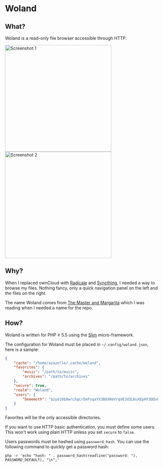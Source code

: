 Woland
======

What?
-----
Woland is a read-only file browser accessible through HTTP.

<a href="http://i.imgur.com/Moo8P8k.jpg"><img width="350" src="http://i.imgur.com/Moo8P8k.jpg" alt="Screenshot 1" /></a>
<a href="http://i.imgur.com/JS3N48v.jpg"><img width="350" src="http://i.imgur.com/JS3N48v.jpg" alt="Screenshot 2" /></a>

Why?
----
When I replaced ownCloud with [Radicale](http://radicale.org/) and
[Syncthing](https://syncthing.net/), I needed a way to browse my files.
Nothing fancy, only a quick navigation panel on the left and the files on the
right.

The name Woland comes from [The Master and Margarita](https://en.wikipedia.org/wiki/The_Master_and_Margarita)
which I was reading when I needed a name for the repo.

How?
----
Woland is written for PHP ≥ 5.5 using the [Slim](http://www.slimframework.com/)
micro-framework.

The configuration for Woland must be placed in `~/.config/woland.json`, here is
a sample: 

```json
{
    "cache": "/home/azazello/.cache/woland",
    "favorites": {
        "music": "/path/to/music",
        "archives": "/path/to/archives"
    },
    "secure": true,
    "realm": "Woland",
    "users": {
        "bememoth": "$2y$10$8wrLhgCrDeFsqaYX3BXXReVrqVEJU3LKuXEpHY3QQvFFKAtjOorlC"
    }
}
```

Favorites will be the only accessible directories.

If you want to use HTTP basic authentication, you must define some users. This
won't work using plain HTTP unless you set `secure` to `false`.

Users passwords must be hashed using `password_hash`. You can use the following
command to quickly get a password hash:

```shell
php -r 'echo "hash: " . password_hash(readline("password: "), PASSWORD_DEFAULT), "\n";'
```
